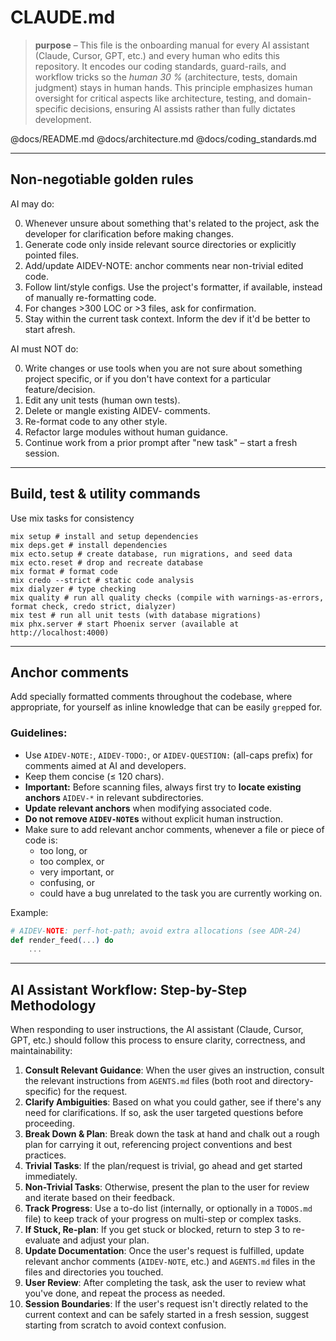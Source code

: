 # CLAUDE.md

> **purpose** – This file is the onboarding manual for every AI assistant (Claude, Cursor, GPT, etc.) and every human who edits this repository.
> It encodes our coding standards, guard-rails, and workflow tricks so the *human 30 %* (architecture, tests, domain judgment) stays in human hands.
> This principle emphasizes human oversight for critical aspects like architecture, testing, and domain-specific decisions, ensuring AI assists rather than fully dictates development.

@docs/README.md
@docs/architecture.md
@docs/coding_standards.md

---

## Non-negotiable golden rules

AI may do:

0. Whenever unsure about something that's related to the project, ask the developer for clarification before making changes.
1. Generate code only inside relevant source directories or explicitly pointed files.
2. Add/update AIDEV-NOTE: anchor comments near non-trivial edited code.
3. Follow lint/style configs. Use the project's formatter, if available, instead of manually re-formatting code.
4. For changes >300 LOC or >3 files, ask for confirmation.
5. Stay within the current task context. Inform the dev if it'd be better to start afresh.

AI must NOT do:

0. Write changes or use tools when you are not sure about something project specific, or if you don't have context for a particular feature/decision.
1. Edit any unit tests (human own tests).
2. Delete or mangle existing AIDEV- comments.
3. Re-format code to any other style.
4. Refactor large modules without human guidance.
5. Continue work from a prior prompt after "new task" – start a fresh session.

---

## Build, test & utility commands

Use mix tasks for consistency

```
mix setup # install and setup dependencies
mix deps.get # install dependencies
mix ecto.setup # create database, run migrations, and seed data
mix ecto.reset # drop and recreate database
mix format # format code
mix credo --strict # static code analysis
mix dialyzer # type checking
mix quality # run all quality checks (compile with warnings-as-errors, format check, credo strict, dialyzer)
mix test # run all unit tests (with database migrations)
mix phx.server # start Phoenix server (available at http://localhost:4000)
```

---

## Anchor comments

Add specially formatted comments throughout the codebase, where appropriate, for yourself as inline knowledge that can be easily `grep`ped for.

### Guidelines:

- Use `AIDEV-NOTE:`, `AIDEV-TODO:`, or `AIDEV-QUESTION:` (all-caps prefix) for comments aimed at AI and developers.
- Keep them concise (≤ 120 chars).
- **Important:** Before scanning files, always first try to **locate existing anchors** `AIDEV-*` in relevant subdirectories.
- **Update relevant anchors** when modifying associated code.
- **Do not remove `AIDEV-NOTE`s** without explicit human instruction.
- Make sure to add relevant anchor comments, whenever a file or piece of code is:
  * too long, or
  * too complex, or
  * very important, or
  * confusing, or
  * could have a bug unrelated to the task you are currently working on.

Example:
```elixir
# AIDEV-NOTE: perf-hot-path; avoid extra allocations (see ADR-24)
def render_feed(...) do
    ...
```

---

## AI Assistant Workflow: Step-by-Step Methodology

When responding to user instructions, the AI assistant (Claude, Cursor, GPT, etc.) should follow this process to ensure clarity, correctness, and maintainability:

1. **Consult Relevant Guidance**: When the user gives an instruction, consult the relevant instructions from `AGENTS.md` files (both root and directory-specific) for the request.
2. **Clarify Ambiguities**: Based on what you could gather, see if there's any need for clarifications. If so, ask the user targeted questions before proceeding.
3. **Break Down & Plan**: Break down the task at hand and chalk out a rough plan for carrying it out, referencing project conventions and best practices.
4. **Trivial Tasks**: If the plan/request is trivial, go ahead and get started immediately.
5. **Non-Trivial Tasks**: Otherwise, present the plan to the user for review and iterate based on their feedback.
6. **Track Progress**: Use a to-do list (internally, or optionally in a `TODOS.md` file) to keep track of your progress on multi-step or complex tasks.
7. **If Stuck, Re-plan**: If you get stuck or blocked, return to step 3 to re-evaluate and adjust your plan.
8. **Update Documentation**: Once the user's request is fulfilled, update relevant anchor comments (`AIDEV-NOTE`, etc.) and `AGENTS.md` files in the files and directories you touched.
9. **User Review**: After completing the task, ask the user to review what you've done, and repeat the process as needed.
10. **Session Boundaries**: If the user's request isn't directly related to the current context and can be safely started in a fresh session, suggest starting from scratch to avoid context confusion.